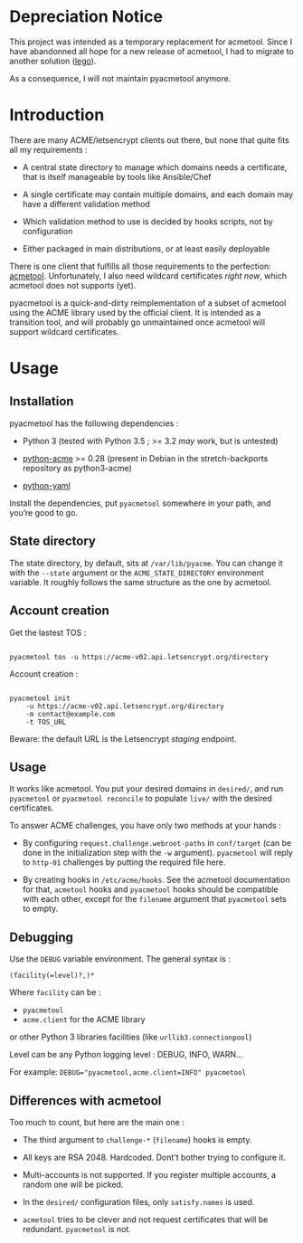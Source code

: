 # Depreciation Notice

This project was intended as a temporary replacement for acmetool. Since
I have abandonned all hope for a new release of acmetool, I had to
migrate to another solution ([lego](https://github.com/go-acme/lego)).

As a consequence, I will not maintain pyacmetool anymore.

# Introduction

There are many ACME/letsencrypt clients out there, but none that quite
fits all my requirements :

* A central state directory to manage which domains needs a certificate,
that is itself manageable by tools like Ansible/Chef

* A single certificate may contain multiple domains, and each domain
may have a different validation method

* Which validation method to use is decided by hooks scripts, not by
configuration

* Either packaged in main distributions, or at least easily deployable

There is one client that fulfills all those requirements to the
perfection: [acmetool](https://github.com/hlandau/acme). Unfortunately,
I also need wildcard certificates *right now*, which acmetool does not
supports (yet).

pyacmetool is a quick-and-dirty reimplementation of a subset of acmetool
using the ACME library used by the official client. It is intended as
a transition tool, and will probably go unmaintained once acmetool will
support wildcard certificates.

# Usage

## Installation

pyacmetool has the following dependencies :

* Python 3 (tested with Python 3.5 ; >= 3.2 *may* work, but is untested)

* [python-acme](https://pypi.org/project/acme/) >= 0.28 (present in
Debian in the stretch-backports repository as python3-acme)

* [python-yaml](https://pypi.org/project/PyYAML/)

Install the dependencies, put `pyacmetool` somewhere in your path,
and you’re good to go.

## State directory

The state directory, by default, sits at `/var/lib/pyacme`. You can change
it with the `--state` argument or the `ACME_STATE_DIRECTORY` environment
variable. It roughly follows the same structure as the one by acmetool.

## Account creation

Get the lastest TOS :

<code>
pyacmetool tos -u https://acme-v02.api.letsencrypt.org/directory
</code>

Account creation :

<code>
pyacmetool init
    -u https://acme-v02.api.letsencrypt.org/directory
    -m contact@example.com
    -t TOS_URL
</code>

Beware: the default URL is the Letsencrypt *staging* endpoint.

## Usage

It works like acmetool. You put your desired domains in `desired/`,
and run `pyacmetool` or `pyacmetool reconcile` to populate `live/`
with the desired certificates.

To answer ACME challenges, you have only two methods at your hands :

* By configuring `request.challenge.webroot-paths` in `conf/target` (can
be done in the initialization step with the `-w` argument). `pyacmetool`
will reply to `http-01` challenges by putting the required file here.

* By creating hooks in `/etc/acme/hooks`. See the acmetool documentation
for that, `acmetool` hooks and `pyacmetool` hooks should be compatible
with each other, except for the `filename` argument that `pyacmetool`
sets to empty.

## Debugging

Use the `DEBUG` variable environment. The general syntax is :

```(facility(=level)?,)*```

Where `facility` can be :

* `pyacmetool`
* `acme.client` for the ACME library

or other Python 3 libraries facilities (like `urllib3.connectionpool`)

Level can be any Python logging level : DEBUG, INFO, WARN…

For example: `DEBUG="pyacmetool,acme.client=INFO" pyacmetool`

## Differences with acmetool

Too much to count, but here are the main one :

* The third argument to `challenge-*` (`filename`) hooks is empty.

* All keys are RSA 2048. Hardcoded. Dont’t bother trying to configure
it.

* Multi-accounts is not supported. If you register multiple accounts,
a random one will be picked.

* In the `desired/` configuration files, only `satisfy.names` is used.

* `acmetool` tries to be clever and not request certificates that will
be redundant. `pyacmetool` is not.

